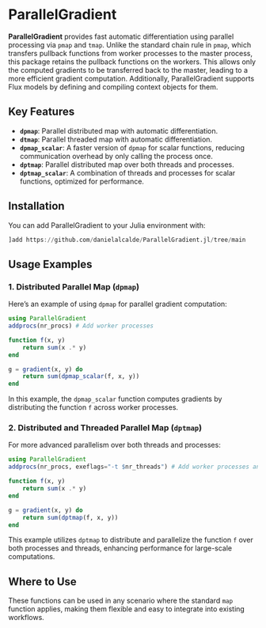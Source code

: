 # ParallelGradient

**ParallelGradient** provides fast automatic differentiation using parallel processing via `pmap` and `tmap`. Unlike the standard chain rule in `pmap`, which transfers pullback functions from worker processes to the master process, this package retains the pullback functions on the workers. This allows only the computed gradients to be transferred back to the master, leading to a more efficient gradient computation. Additionally, ParallelGradient supports Flux models by defining and compiling context objects for them.

## Key Features
- **`dpmap`**: Parallel distributed map with automatic differentiation.
- **`dtmap`**: Parallel threaded map with automatic differentiation.
- **`dpmap_scalar`**: A faster version of `dpmap` for scalar functions, reducing communication overhead by only calling the process once.
- **`dptmap`**: Parallel distributed map over both threads and processes.
- **`dptmap_scalar`**: A combination of threads and processes for scalar functions, optimized for performance.

## Installation

You can add ParallelGradient to your Julia environment with:

```julia
]add https://github.com/danielalcalde/ParallelGradient.jl/tree/main
```

## Usage Examples

### 1. Distributed Parallel Map (`dpmap`)

Here’s an example of using `dpmap` for parallel gradient computation:

```julia
using ParallelGradient
addprocs(nr_procs) # Add worker processes

function f(x, y)
    return sum(x .* y)
end

g = gradient(x, y) do
    return sum(dpmap_scalar(f, x, y))
end
```

In this example, the `dpmap_scalar` function computes gradients by distributing the function `f` across worker processes.

### 2. Distributed and Threaded Parallel Map (`dptmap`)

For more advanced parallelism over both threads and processes:

```julia
using ParallelGradient
addprocs(nr_procs, exeflags="-t $nr_threads") # Add worker processes and threads

function f(x, y)
    return sum(x .* y)
end

g = gradient(x, y) do
    return sum(dptmap(f, x, y))
end
```

This example utilizes `dptmap` to distribute and parallelize the function `f` over both processes and threads, enhancing performance for large-scale computations.

## Where to Use

These functions can be used in any scenario where the standard `map` function applies, making them flexible and easy to integrate into existing workflows.

